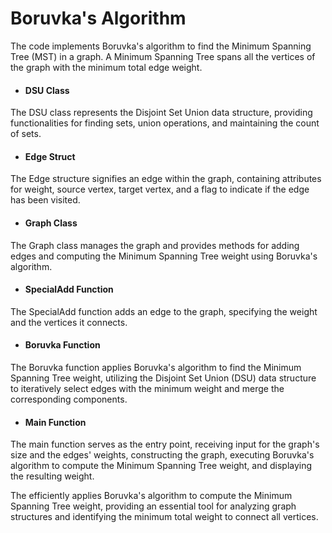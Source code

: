 # Boruvka's Algorithm

The code implements Boruvka's algorithm to find the Minimum Spanning Tree (MST) in a graph. A Minimum Spanning Tree spans all the vertices of the graph with the minimum total edge weight.

* #### DSU Class
The DSU class represents the Disjoint Set Union data structure, providing functionalities for finding sets, union operations, and maintaining the count of sets.

* #### Edge Struct
The Edge structure signifies an edge within the graph, containing attributes for weight, source vertex, target vertex, and a flag to indicate if the edge has been visited.

* #### Graph Class
The Graph class manages the graph and provides methods for adding edges and computing the Minimum Spanning Tree weight using Boruvka's algorithm.

* #### SpecialAdd Function
The SpecialAdd function adds an edge to the graph, specifying the weight and the vertices it connects.

* #### Boruvka Function
The Boruvka function applies Boruvka's algorithm to find the Minimum Spanning Tree weight, utilizing the Disjoint Set Union (DSU) data structure to iteratively select edges with the minimum weight and merge the corresponding components.

* #### Main Function
The main function serves as the entry point, receiving input for the graph's size and the edges' weights, constructing the graph, executing Boruvka's algorithm to compute the Minimum Spanning Tree weight, and displaying the resulting weight.

The efficiently applies Boruvka's algorithm to compute the Minimum Spanning Tree weight, providing an essential tool for analyzing graph structures and identifying the minimum total weight to connect all vertices.
